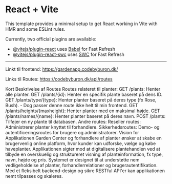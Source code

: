 # React + Vite

This template provides a minimal setup to get React working in Vite with HMR and some ESLint rules.

Currently, two official plugins are available:

- [@vitejs/plugin-react](https://github.com/vitejs/vite-plugin-react/blob/main/packages/plugin-react/README.md) uses [Babel](https://babeljs.io/) for Fast Refresh
- [@vitejs/plugin-react-swc](https://github.com/vitejs/vite-plugin-react-swc) uses [SWC](https://swc.rs/) for Fast Refresh

_____________________________________________________________________

Linkt til frontend:
https://gardenapp.codebyburon.dk/

Links til Routes:
https://codebyburon.dk/api/routes



Kort Beskrivelse af Routes
Routes relateret til planter:
GET /plants: Henter alle planter.
GET /plants/{id}: Henter en specifik plante baseret på dens ID.
GET /plants/type/{type}: Henter planter baseret på deres type (fx Rose, Bush). - Dog passer denne route ikke helt til min frontend. 
GET /plants/heights/{maxheight}: Henter planter med en maksimal højde.
GET /plants/names/{name}: Henter planter baseret på deres navn.
POST /plants: Tilføjer en ny plante til databasen.
Andre routes:
Reseller routes: Administrerer planter knyttet til forhandlere.
Sikkerhedsroutes: Demo- og autentificeringsroutes for brugere og administratorer.
Vision for Applikationen
Garden Center og forhandlere af planter ønsker at skabe en brugervenlig online platform, hvor kunder kan udforske, vælge og købe haveplanter. Applikationen sigter mod at digitalisere plantehandlen ved at tilbyde en overskuelig og struktureret visning af planteinformation, fx type, navn, højde og pris. Systemet er designet til at understøtte nem vedligeholdelse af planter, forhandlerrelationer og brugerautentifikation. Med et fleksibelt backend-design og sikre RESTful API'er kan applikationen nemt tilpasses og skaleres.
